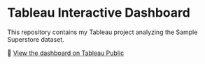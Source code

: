 # Tableau Interactive Dashboard

This repository contains my Tableau project analyzing the Sample Superstore dataset.

🔗 [View the dashboard on Tableau Public](https://public.tableau.com/app/profile/akshaya.a5918/viz/InteractiveDashboard_17183718886190/Dashboard1?publish=yes)

